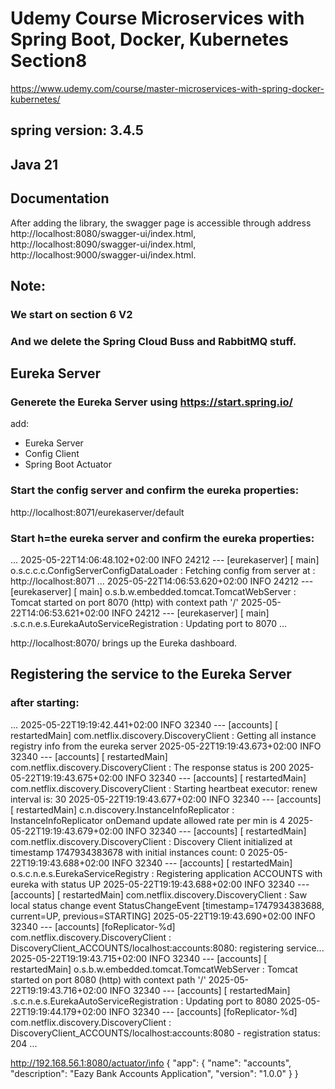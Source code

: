 # Udemy Course Microservices with Spring Boot, Docker, Kubernetes Section8
https://www.udemy.com/course/master-microservices-with-spring-docker-kubernetes/
## spring version: 3.4.5
## Java 21


## Documentation
After adding the library, the swagger page is accessible through address 
http://localhost:8080/swagger-ui/index.html,
http://localhost:8090/swagger-ui/index.html,
http://localhost:9000/swagger-ui/index.html.


## Note: 
### We start on section 6 V2
### And we delete the Spring Cloud Buss and RabbitMQ stuff.


## Eureka Server

### Generete the Eureka Server using https://start.spring.io/
add: 
- Eureka Server
- Config Client
- Spring Boot Actuator

### Start the config server and confirm the eureka properties:
http://localhost:8071/eurekaserver/default

### Start h=the eureka server and confirm the eureka properties:
...
2025-05-22T14:06:48.102+02:00  INFO 24212 --- [eurekaserver] [           main] o.s.c.c.c.ConfigServerConfigDataLoader   : Fetching config from server at : http://localhost:8071
...
2025-05-22T14:06:53.620+02:00  INFO 24212 --- [eurekaserver] [           main] o.s.b.w.embedded.tomcat.TomcatWebServer  : Tomcat started on port 8070 (http) with context path '/'
2025-05-22T14:06:53.621+02:00  INFO 24212 --- [eurekaserver] [           main] .s.c.n.e.s.EurekaAutoServiceRegistration : Updating port to 8070
...

http://localhost:8070/ brings up the Eureka dashboard.



## Registering the service to the Eureka Server

### after starting:
...
2025-05-22T19:19:42.441+02:00  INFO 32340 --- [accounts] [  restartedMain] com.netflix.discovery.DiscoveryClient    : Getting all instance registry info from the eureka server
2025-05-22T19:19:43.673+02:00  INFO 32340 --- [accounts] [  restartedMain] com.netflix.discovery.DiscoveryClient    : The response status is 200
2025-05-22T19:19:43.675+02:00  INFO 32340 --- [accounts] [  restartedMain] com.netflix.discovery.DiscoveryClient    : Starting heartbeat executor: renew interval is: 30
2025-05-22T19:19:43.677+02:00  INFO 32340 --- [accounts] [  restartedMain] c.n.discovery.InstanceInfoReplicator     : InstanceInfoReplicator onDemand update allowed rate per min is 4
2025-05-22T19:19:43.679+02:00  INFO 32340 --- [accounts] [  restartedMain] com.netflix.discovery.DiscoveryClient    : Discovery Client initialized at timestamp 1747934383678 with initial instances count: 0
2025-05-22T19:19:43.688+02:00  INFO 32340 --- [accounts] [  restartedMain] o.s.c.n.e.s.EurekaServiceRegistry        : Registering application ACCOUNTS with eureka with status UP
2025-05-22T19:19:43.688+02:00  INFO 32340 --- [accounts] [  restartedMain] com.netflix.discovery.DiscoveryClient    : Saw local status change event StatusChangeEvent [timestamp=1747934383688, current=UP, previous=STARTING]
2025-05-22T19:19:43.690+02:00  INFO 32340 --- [accounts] [foReplicator-%d] com.netflix.discovery.DiscoveryClient    : DiscoveryClient_ACCOUNTS/localhost:accounts:8080: registering service...
2025-05-22T19:19:43.715+02:00  INFO 32340 --- [accounts] [  restartedMain] o.s.b.w.embedded.tomcat.TomcatWebServer  : Tomcat started on port 8080 (http) with context path '/'
2025-05-22T19:19:43.716+02:00  INFO 32340 --- [accounts] [  restartedMain] .s.c.n.e.s.EurekaAutoServiceRegistration : Updating port to 8080
2025-05-22T19:19:44.179+02:00  INFO 32340 --- [accounts] [foReplicator-%d] com.netflix.discovery.DiscoveryClient    : DiscoveryClient_ACCOUNTS/localhost:accounts:8080 - registration status: 204
...


http://192.168.56.1:8080/actuator/info
{
    "app": {
        "name": "accounts",
        "description": "Eazy Bank Accounts Application",
        "version": "1.0.0"
    }
}
